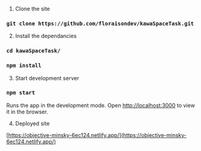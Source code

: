 1. Clone the site

### `git clone https://github.com/floraisondev/kawaSpaceTask.git`

2. Install the dependancies

### `cd kawaSpaceTask/`
### `npm install`

3. Start development server

### `npm start`

Runs the app in the development mode.
Open [http://localhost:3000](http://localhost:3000) to view it in the browser.

4. Deployed site

[https://objective-minsky-6ec124.netlify.app/](https://objective-minsky-6ec124.netlify.app/)